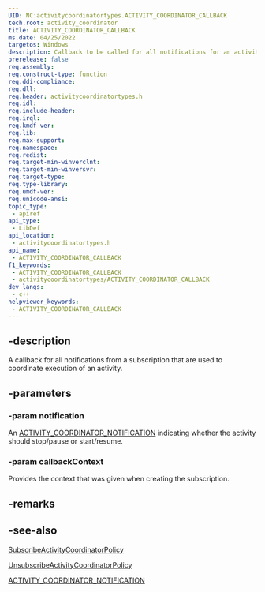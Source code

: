 ```yaml
---
UID: NC:activitycoordinatortypes.ACTIVITY_COORDINATOR_CALLBACK
tech.root: activity_coordinator
title: ACTIVITY_COORDINATOR_CALLBACK
ms.date: 04/25/2022
targetos: Windows
description: Callback to be called for all notifications for an activity.
prerelease: false
req.assembly: 
req.construct-type: function
req.ddi-compliance: 
req.dll: 
req.header: activitycoordinatortypes.h
req.idl: 
req.include-header: 
req.irql: 
req.kmdf-ver: 
req.lib: 
req.max-support: 
req.namespace: 
req.redist: 
req.target-min-winverclnt: 
req.target-min-winversvr: 
req.target-type: 
req.type-library: 
req.umdf-ver: 
req.unicode-ansi: 
topic_type:
 - apiref
api_type:
 - LibDef
api_location:
 - activitycoordinatortypes.h
api_name:
 - ACTIVITY_COORDINATOR_CALLBACK
f1_keywords:
 - ACTIVITY_COORDINATOR_CALLBACK
 - activitycoordinatortypes/ACTIVITY_COORDINATOR_CALLBACK
dev_langs:
 - c++
helpviewer_keywords:
 - ACTIVITY_COORDINATOR_CALLBACK
---
```


## -description

A callback for all notifications from a subscription that are used to coordinate execution of an activity.

## -parameters

### -param notification

An [ACTIVITY_COORDINATOR_NOTIFICATION](ne-activitycoordinatortypes-activity_coordinator_notification.md) indicating whether the activity should stop/pause or start/resume.

### -param callbackContext

Provides the context that was given when creating the subscription.

## -remarks

## -see-also

[SubscribeActivityCoordinatorPolicy](../activitycoordinator/nf-activitycoordinator-subscribeactivitycoordinatorpolicy.md)

[UnsubscribeActivityCoordinatorPolicy](../activitycoordinator/nf-activitycoordinator-unsubscribeactivitycoordinatorpolicy.md)

[ACTIVITY_COORDINATOR_NOTIFICATION](ne-activitycoordinatortypes-activity_coordinator_notification.md)
